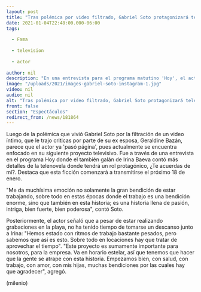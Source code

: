 ```yaml
---
layout: post
title: "Tras polémica por video filtrado, Gabriel Soto protagonizará telenovela '¿Te acuerdas de mí?'"
date: 2021-01-04T22:48:00.000-06:00
tags:
  
  - Fama
  
  - television
  
  - actor
  
author: nil
description: "En una entrevista para el programa matutino 'Hoy', el actor habló de su próximo proyecto televisivo que sale al aire el 18 de enero. "
image: "/uploads/2021/images-gabriel-soto-instagram-1.jpg"
video: nil
audio: nil
alt: "Tras polémica por video filtrado, Gabriel Soto protagonizará telenovela '¿Te acuerdas de mí?'"
front: false
section: "Espectáculos"
redirect_from: /news/181864
---
```


Luego de la polémica que vivió Gabriel Soto por la filtración de un video íntimo, que le trajo criticas por parte de su ex esposa, Geraldine Bazán, parece que el actor ya 'pasó página', pues actualmente se encuentra enfocado en su siguiente proyecto televisivo. Fue a través de una entrevista en el programa Hoy donde el también galán de Irina Baeva contó más detalles de la telenovela donde tendrá un rol protagónico, ¿Te acuerdas de mí?. Destaca que esta ficción comenzará a transmitirse el próximo 18 de enero.  

"Me da muchísima emoción no solamente la gran bendición de estar trabajando, sobre todo en estas épocas donde el trabajo es una bendición enorme, sino que también en esta historia; es una historia llena de pasión, intriga, bien fuerte, bien poderosa", contó Soto. 

Posteriormente, el actor señaló que a pesar de estar realizando grabaciones en la playa, no ha tenido tiempo de tomarse un descanso junto a Irina: "Hemos estado con ritmos de trabajo bastante pesados, pero sabemos que así es esto. Sobre todo en locaciones hay que tratar de aprovechar el tiempo". "Este proyecto es sumamente importante para nosotros, para la empresa. Va en horario estelar, así que tenemos que hacer que la gente se atrape con esta historia. Empezamos bien, con salud, con trabajo, con amor, con mis hijas, muchas bendiciones por las cuales hay que agradecer", agregó. 

(milenio)